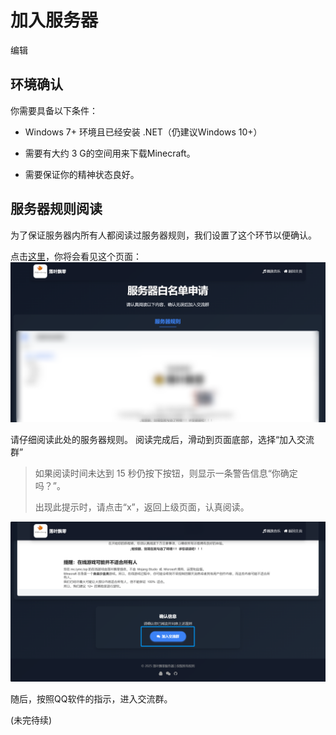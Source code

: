 # 加入服务器

编辑

## 环境确认
你需要具备以下条件：

 -  Windows 7+ 环境且已经安装 .NET（仍建议Windows 10+）

 -  需要有大约 3 G的空间用来下载Minecraft。

 -  需要保证你的精神状态良好。

## 服务器规则阅读

为了保证服务器内所有人都阅读过服务器规则，我们设置了这个环节以便确认。

点击[这里](https://lymc.top/whitelist)，你将会看见这个页面：
![服务器规则](image.png)

请仔细阅读此处的服务器规则。
阅读完成后，滑动到页面底部，选择“加入交流群”
> 如果阅读时间未达到 15 秒仍按下按钮，则显示一条警告信息“你确定吗？”。
> 
> 出现此提示时，请点击“x”，返回上级页面，认真阅读。


![按钮指示](image-1.png)

随后，按照QQ软件的指示，进入交流群。

(未完待续)